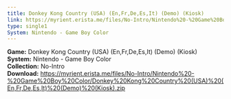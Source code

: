 ```yaml
---
title: Donkey Kong Country (USA) (En,Fr,De,Es,It) (Demo) (Kiosk)
link: https://myrient.erista.me/files/No-Intro/Nintendo%20-%20Game%20Boy%20Color/Donkey%20Kong%20Country%20(USA)%20(En,Fr,De,Es,It)%20(Demo)%20(Kiosk).zip
type: single1
System: Nintendo - Game Boy Color
---
```

<b>Game:</b> Donkey Kong Country (USA) (En,Fr,De,Es,It) (Demo) (Kiosk)<br>
<b>System:</b> Nintendo - Game Boy Color<br>
<b>Collection:</b> No-Intro<br>
<b>Download:</b> https://myrient.erista.me/files/No-Intro/Nintendo%20-%20Game%20Boy%20Color/Donkey%20Kong%20Country%20(USA)%20(En,Fr,De,Es,It)%20(Demo)%20(Kiosk).zip
